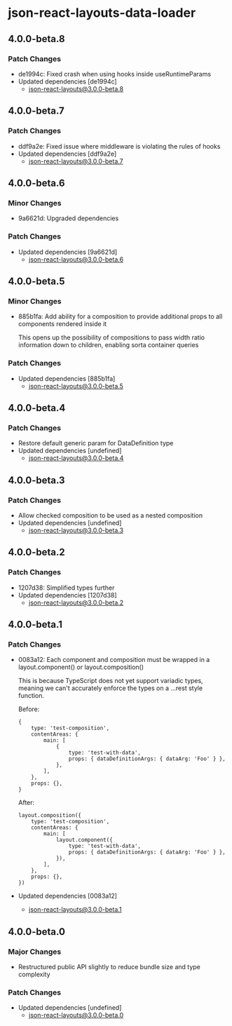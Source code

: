 # json-react-layouts-data-loader

## 4.0.0-beta.8

### Patch Changes

-   de1994c: Fixed crash when using hooks inside useRuntimeParams
-   Updated dependencies [de1994c]
    -   json-react-layouts@3.0.0-beta.8

## 4.0.0-beta.7

### Patch Changes

-   ddf9a2e: Fixed issue where middleware is violating the rules of hooks
-   Updated dependencies [ddf9a2e]
    -   json-react-layouts@3.0.0-beta.7

## 4.0.0-beta.6

### Minor Changes

-   9a6621d: Upgraded dependencies

### Patch Changes

-   Updated dependencies [9a6621d]
    -   json-react-layouts@3.0.0-beta.6

## 4.0.0-beta.5

### Minor Changes

-   885b1fa: Add ability for a composition to provide additional props to all components rendered inside it

    This opens up the possibility of compositions to pass width ratio information down to children, enabling sorta container queries

### Patch Changes

-   Updated dependencies [885b1fa]
    -   json-react-layouts@3.0.0-beta.5

## 4.0.0-beta.4

### Patch Changes

-   Restore default generic param for DataDefinition type
-   Updated dependencies [undefined]
    -   json-react-layouts@3.0.0-beta.4

## 4.0.0-beta.3

### Patch Changes

-   Allow checked composition to be used as a nested composition
-   Updated dependencies [undefined]
    -   json-react-layouts@3.0.0-beta.3

## 4.0.0-beta.2

### Patch Changes

-   1207d38: Simplified types further
-   Updated dependencies [1207d38]
    -   json-react-layouts@3.0.0-beta.2

## 4.0.0-beta.1

### Patch Changes

-   0083a12: Each component and composition must be wrapped in a layout.component() or layout.composition()

    This is because TypeScript does not yet support variadic types, meaning we can't accurately enforce the types on a ...rest style function.

    Before:

    ```
    {
        type: 'test-composition',
        contentAreas: {
            main: [
                {
                    type: 'test-with-data',
                    props: { dataDefinitionArgs: { dataArg: 'Foo' } },
                },
            ],
        },
        props: {},
    }
    ```

    After:

    ```
    layout.composition({
        type: 'test-composition',
        contentAreas: {
            main: [
                layout.component({
                    type: 'test-with-data',
                    props: { dataDefinitionArgs: { dataArg: 'Foo' } },
                }),
            ],
        },
        props: {},
    })
    ```

-   Updated dependencies [0083a12]
    -   json-react-layouts@3.0.0-beta.1

## 4.0.0-beta.0

### Major Changes

-   Restructured public API slightly to reduce bundle size and type complexity

### Patch Changes

-   Updated dependencies [undefined]
    -   json-react-layouts@3.0.0-beta.0
